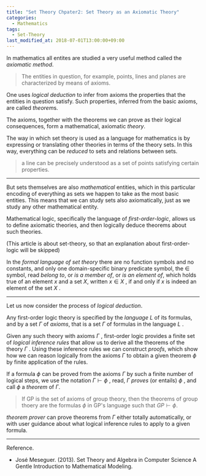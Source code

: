 ```yaml
---
title: "Set Theory Chpater2: Set Theory as an Axiomatic Theory"
categories:
  - Mathematics
tags:
  - Set-Theory
last_modified_at: 2018-07-01T13:00:00+09:00
---
```


In mathematics all entites are studied a very useful method called the *axiomatic method*.

> The entities in question, for example, points, lines and planes are characterized by means of axioms.

One uses *logical deduction* to infer from axioms the properties that the entities in question satisfy. Such properties, inferred from the basic axioms, are called *theorem*s.

The axioms, together with the theorems we can prove as their logical consequences, form a mathematical, axiomatic *theory*.

The way in which set theory is used as a language for mathematics is by expressing or translating other theories in terms of the theory sets. In this way, everything can be *reduced* to sets and relations between sets.

> a line can be precisely understood as a set of points satisfying certain properties.

---

But sets themselves are also *mathematical* entities, which in this particular encoding of everything as sets we happen to take as the most basic entities. This means that we can study sets also axiomatically, just as we study any other mathematical entity.

Mathematical logic, specifically the language of *first-order-logic*, allows us to define axiomatic theories, and then logically deduce theorems about such theories.

(This article is about set-theory, so that an explanation about first-order-logic will be skipped)

In the *formal language of set theory* there are no function symbols and no constants, and only one domain-specific binary predicate symbol, the $\in$ symbol, read *belong to*, or *is a member of*, or *is an element of*, which holds true of an element
$x$ and a set $X$, written $x \in X$ , if and only if $x$ is indeed an element of the set $X$ .

----

Let us now consider the process of *logical deduction*.

Any first-order logic theory is specified by the *language* $L$ of its formulas, and by a set $\Gamma$ of *axioms*, that is a set $\Gamma$ of formulas in the language $L$ .

Given any such theory with axioms $\Gamma$ , first-order logic provides a finite set of *logical inference rules* that allow us to derive all the theorems of the theory $\Gamma$ . Using these inference rules we can construct *proofs*, which show how we can reason logically from the axioms $\Gamma$ to obtain a given theorem $\phi$ by finite application of the rules.

If a formula $\phi$ can be proved from the axioms $\Gamma$ by such a finite number of logical steps, we use the notation $\Gamma \vdash  \phi$ , read, $\Gamma$ *proves* (or entails) $\phi$ , and call $\phi$ a *theorem* of $\Gamma$.

> If GP is the set of axioms of group theory, then the theorems of group thoery are the formulas $\phi$ in GP's language such that $GP \vdash \phi$.

*theorem prover* can prove theorems from $\Gamma$ either totally automatically, or with user guidance about what logical inference rules to apply to a given formula.

-----
Reference.
- José Meseguer. (2013). Set Theory and Algebra in Computer Science A Gentle Introduction to Mathematical Modeling.
